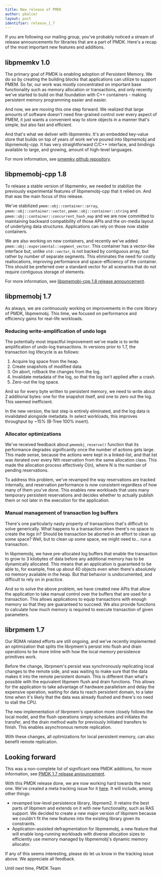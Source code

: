 ```yaml
---
title: New release of PMDK
author: pbalcer
layout: post
identifier: release_1_7
---
```


If you are following our mailing group, you've probably noticed a stream of
release announcements for libraries that are a part of PMDK. Here's a recap
of the most important new features and additions.

## libpmemkv 1.0

The primary goal of PMDK is enabling adoption of Persistent Memory. We do so
by creating the building blocks that applications can utilize to support PMEM.
So far, our work was mostly concentrated on important base functionality such as
memory allocation or transactions, and only recently we've started to build
on that foundation with C++ containers - making persistent memory programming
easier and easier.

And now, we are moving this one step forward. We realized that large amounts of
software doesn't need fine-grained control over every aspect of PMEM, it just
wants a convenient way to store objects in a manner that's simple, but also
fast and efficient.

And that's what we deliver with libpmemkv. It's an embedded key-value store that
builds on top of years of work we've poured into libpmemobj and libpmemobj-cpp.
It has very straightforward C/C++ interface, and bindings available to large,
and growing, amount of high-level languages.

For more information, see [pmemkv github repository](https://github.com/pmem/pmemkv).

## libpmemobj-cpp 1.8

To release a stable version of libpmemkv, we needed to stabilize the previously
experimental features of libpmemobj-cpp that it relied on. And that was the main
focus of this release.

We've stabilized `pmem::obj::container::array`, `pmem::obj::container::vector`, `pmem::obj::container::string` and `pmem::obj::container::concurrent_hash_map`
and we are now committed to maintaining backward compatibility of those APIs and
the on-media layout of underlying data structures. Applications can rely on
those now stable containers.

We are also working on new containers, and recently we've added
`pmem::obj::experimental::segment_vector`. This container has a vector-like
interface but, unlike `std::vector`, is not
backed by contiguous array, but rather by number of separate segments. This
eliminates the need for costly reallocations, improving performance and
space-efficiency of the container. This should be preferred over a standard
vector for all scenarios that do not require contiguous storage of elements.

For more information, see [libpmemobj-cpp 1.8 release announcement](https://github.com/pmem/libpmemobj-cpp/releases/tag/1.8).

## libpmemobj 1.7

As always, we are continuously working on improvements in the core library
of PMDK, libpmemobj. This time, we focused on performance and efficiency
gains for real-life workloads.

### Reducing write-amplification of undo logs

The potentially most impactful improvement we've made is to write amplification
of undo-log transactions. In versions prior to 1.7, the transaction log
lifecycle is as follows:

1. Acquire log space from the heap.
2. Create snapshots of modified data.
3. On abort, rollback the changes from the log.
4. Invalidate metadata of the log, so that the log isn't applied after a crash.
5. Zero-out the log space.

And so for every byte written to persistent memory, we need to write about
2 additional bytes: one for the snapshot itself, and one to zero out the log.
This seemed inefficient.

In the new version, the last step is entirely eliminated, and the log data
is invalidated alongside metadata. In select workloads, this improves throughput
by ~15% (B-Tree 100% insert).

### Allocator optimizations

We've received feedback about `pmemobj_reserve()` function that its performance
degrades significantly once the number of actions gets large. This made sense,
because the actions were kept in a linked-list, and that list was iterated over
every Nth reservation from the same allocation class. This made the allocation
process effectively O(n), where N is the number of pending reservations.

To address this problem, we've revamped the way reservations are tracked
internally, and reservation performance is now consistent regardless of how many
of them you've done. This enables new workloads that uses many temporary
persistent reservations and decides whether to actually publish them or not
later in the execution for the application.

### Manual management of transaction log buffers

There's one particularly nasty property of transactions that's difficult to
solve generically. What happens to a transaction when there's no space to
create the logs in? Should be transaction be aborted in an effort to clean up
some space? Well, but to clean up some space, we might need to...
run a transaction.

In libpmemobj, we have pre-allocated log buffers that enable the transaction to
grow to 3 kilobytes of data before any additional memory has to be dynamically
allocated. This means that an application is guaranteed to be able to, for
example, free up about 40 objects even when there's absolutely no memory
available in the heap. But that behavior is undocumented, and difficult to
rely on in practice.

And so to solve the above problem, we have created new APIs that allow the
application to take manual control over the buffers that are used for
a transaction. This allows applications to equip transactions with enough
memory so that they are guaranteed to succeed. We also provide
functions to calculate how much memory is required to execute transaction of
given parameters.

## librpmem 1.7

Our RDMA related efforts are still ongoing, and we've recently implemented an
optimization that splits the librpmem's persist into flush and drain operations
to be more inline with how the local memory persistence primitives work.

Before the change, librpmem's persist was synchronously replicating local
changes to the remote side, and was waiting to make sure that the data makes it
into the remote persistent domain. This is different than what's possible with
the equivalent libpmem flush and drain functions. This allows for the
application to take advantage of hardware parallelism and delay the expensive
operation, waiting for data to reach persistent domain, to a later time when
it's likely that the data was already flushed and there's no need to stall the
CPU.

The new implementation of librpmem's operation more closely follows the local
model, and the flush operations simply schedules and initiates the transfer,
and the drain method waits for previously initiated transfers to finish. This
enables asynchronous remote replication.

With these changes, all optimizations for local persistent memory, can also
benefit remote replication.

## Looking forward

This was a non-complete list of significant new PMDK additions, for more
information, see [PMDK 1.7 release announcement](https://github.com/pmem/pmdk/releases).

With this PMDK release done, we are now working hard towards the next one.
We've created a meta tracking issue for it [here](https://github.com/pmem/issues/issues/1133).
It will include, among other things:

- revamped low-level persistence library, libpmem2. It retains the best parts
of libpmem and extends on it with new functionality, such as RAS support. We
decided to create a new major version of libpmem because we couldn't fit the
new features into the existing library given its constraints.
- Application-assisted defragmentation for libpmemobj, a new feature
that will enable long-running workloads with diverse allocation sizes to
efficiently use memory managed by libpmemobj's dynamic memory allocator.

If any of this seems interesting, please do let us know in the tracking issue
above. We appreciate all feedback.

Until next time,
PMDK Team
